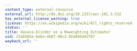 ```yaml
---
content_type: external-resource
external_url: http://dx.doi.org/10.1257/aer.101.3.532
has_external_license_warning: true
license: https://en.wikipedia.org/wiki/All_rights_reserved
status: ''
title: Oaxaca-blinder as a Reweighting Estimator
uid: 23ab585e-ba8a-4667-98c2-92a846442f07
wayback_url: ''
---
```

